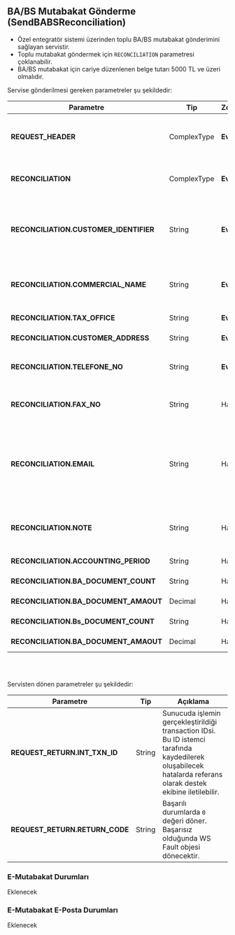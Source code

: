 ## BA/BS Mutabakat Gönderme (SendBABSReconciliation)
* Özel entegratör sistemi üzerinden toplu BA/BS mutabakat gönderimini sağlayan servistir.
* Toplu mutabakat göndermek için `RECONCILIATION` parametresi çoklanabilir.
* BA/BS mutabakat için cariye düzenlenen belge tutarı 5000 TL ve üzeri olmalıdır.


Servise gönderilmesi gereken parametreler şu şekildedir:

Parametre | Tip         | Zorunluluk  | Açıklama
--------- | ----------- | ----------- | -----------
**REQUEST_HEADER** | ComplexType | **Evet** | Request Header objesi içerisinde `SESSION_ID` ve `APPLICATION_NAME`, `CHANNEL_NAME` alanı zorunludur.
**RECONCILIATION** | ComplexType   | **Evet** | En az bir mutabakat bulunmalıdır. Toplu gönderim için bu eleman çoklanır.
**RECONCILIATION.CUSTOMER_IDENTIFIER** | String  | **Evet** | Mutabakat gönderilecek firmanın vergi kimlik nuarası. VKN doğrulaması yapılmadığı için gönderilen verinin doğruluğu mükellefe aittir.
**RECONCILIATION.COMMERCIAL_NAME** | String  | **Evet** | Mutabakat gönderilecek firmanın ünvanı. Alıcı firmaya gönderilen e-posta üzerinde görünecektir.
**RECONCILIATION.TAX_OFFICE** | String  | **Evet** | Mutabakat gönderilecek firmanın vergi dairesi.
**RECONCILIATION.CUSTOMER_ADDRESS** | String  | **Evet** | Mutabakat gönderilecek firmanın adresi.
**RECONCILIATION.TELEFONE_NO** | String  | **Evet** | Mutabakat gönderilecek firmanın telefon numarası. **Format: 0 (212) 555 55 55**
**RECONCILIATION.FAX_NO** | String  | Hayır | Mutabakat gönderilecek firmanın faks numarası. **Format: 0 (212) 555 55 55**
**RECONCILIATION.EMAIL** | String  | Hayır | Mutabakat gönderilecek firmanın e-posta adresi. E-posta adresinin formatı kontrol edilir ancak doğruluğu ve geçerliliği mükellefin sorumluluğundadır. **Format: muhasebe@firma.com.tr**
**RECONCILIATION.NOTE** | String  | Hayır | Mutabakat gönderilecek firmaya iletilmek istenilen not metni. Maksimum 250 karakter gönderilebilir.
**RECONCILIATION.ACCOUNTING_PERIOD** | String  | Hayır | Mutabakat dönemi. **Format: 201807**
**RECONCILIATION.BA_DOCUMENT_COUNT** | String  | Hayır | BA mutabakat belge adeti.
**RECONCILIATION.BA_DOCUMENT_AMAOUT** | Decimal  | Hayır | BA mutabakat belgelerinin toplam tutarı.
**RECONCILIATION.Bs_DOCUMENT_COUNT** | String  | Hayır | BS mutabakat belge adeti.
**RECONCILIATION.BA_DOCUMENT_AMAOUT** | Decimal  | Hayır | BS mutabakat belgelerinin toplam tutarı.
<br><br>

Servisten dönen parametreler şu şekildedir:

Parametre | Tip        | Açıklama
--------- | ----------- | -----------
**REQUEST_RETURN.INT_TXN_ID** | String | Sunucuda işlemin gerçekleştirildiği transaction IDsi. Bu ID istemci tarafında kaydedilerek oluşabilecek hatalarda referans olarak destek ekibine iletilebilir.
**REQUEST_RETURN.RETURN_CODE** | String | Başarılı durumlarda `0` değeri döner. Başarısız olduğunda WS Fault objesi dönecektir.





### E-Mutabakat Durumları
Eklenecek

### E-Mutabakat E-Posta Durumları
Eklenecek
